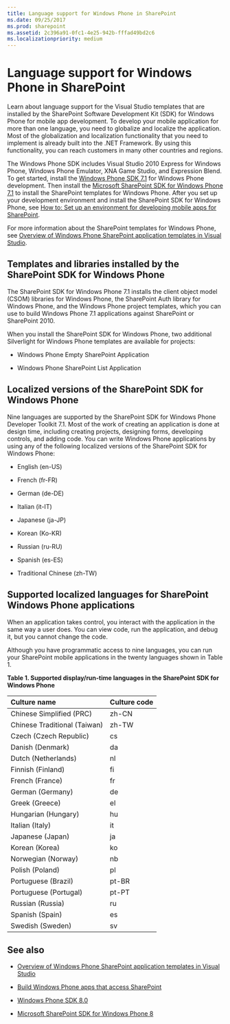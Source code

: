 ```yaml
---
title: Language support for Windows Phone in SharePoint
ms.date: 09/25/2017
ms.prod: sharepoint
ms.assetid: 2c396a91-0fc1-4e25-942b-fffad49bd2c6
ms.localizationpriority: medium
---
```



# Language support for Windows Phone in SharePoint
Learn about language support for the Visual Studio templates that are installed by the SharePoint Software Development Kit (SDK) for Windows Phone for mobile app development.
To develop your mobile application for more than one language, you need to globalize and localize the application. Most of the globalization and localization functionality that you need to implement is already built into the .NET Framework. By using this functionality, you can reach customers in many other countries and regions.
  
    
    

The Windows Phone SDK includes Visual Studio 2010 Express for Windows Phone, Windows Phone Emulator, XNA Game Studio, and Expression Blend. To get started, install the  [Windows Phone SDK 7.1](https://www.microsoft.com/download/details.aspx?id=27570) for Windows Phone development. Then install the [Microsoft SharePoint SDK for Windows Phone 7.1](https://www.microsoft.com/download/details.aspx?id=30476) to install the SharePoint templates for Windows Phone.
After you set up your development environment and install the SharePoint SDK for Windows Phone, see  [How to: Set up an environment for developing mobile apps for SharePoint](how-to-set-up-an-environment-for-developing-mobile-apps-for-sharepoint.md).
  
    
    

For more information about the SharePoint templates for Windows Phone, see  [Overview of Windows Phone SharePoint application templates in Visual Studio](overview-of-windows-phone-sharepoint-application-templates-in-visual-studio.md).
## Templates and libraries installed by the SharePoint SDK for Windows Phone
<a name="LanguageSupportForWindowsPhoneForSharePoint2013_TemplatesInstalledBySharePointSDKForWindowsPhone"> </a>

The SharePoint SDK for Windows Phone 7.1 installs the client object model (CSOM) libraries for Windows Phone, the SharePoint Auth library for Windows Phone, and the Windows Phone project templates, which you can use to build Windows Phone 7.1 applications against SharePoint or SharePoint 2010.
  
    
    
When you install the SharePoint SDK for Windows Phone, two additional Silverlight for Windows Phone templates are available for projects:
  
    
    

- Windows Phone Empty SharePoint Application
    
  
- Windows Phone SharePoint List Application
    
  

## Localized versions of the SharePoint SDK for Windows Phone
<a name="LanguageSupportForWindowsPhoneForSharePoint2013_LocalizedVersionsOfSharePointSDKForWindowsPhone"> </a>

Nine languages are supported by the SharePoint SDK for Windows Phone Developer Toolkit 7.1. Most of the work of creating an application is done at design time, including creating projects, designing forms, developing controls, and adding code. You can write Windows Phone applications by using any of the following localized versions of the SharePoint SDK for Windows Phone:
  
    
    

- English (en-US)
    
  
- French (fr-FR)
    
  
- German (de-DE)
    
  
- Italian (it-IT)
    
  
- Japanese (ja-JP)
    
  
- Korean (Ko-KR)
    
  
- Russian (ru-RU)
    
  
- Spanish (es-ES)
    
  
- Traditional Chinese (zh-TW)
    
  

## Supported localized languages for SharePoint Windows Phone applications
<a name="bk_supplocallangs"> </a>

When an application takes control, you interact with the application in the same way a user does. You can view code, run the application, and debug it, but you cannot change the code.
  
    
    
Although you have programmatic access to nine languages, you can run your SharePoint mobile applications in the twenty languages shown in Table 1.
  
    
    

**Table 1. Supported display/run-time languages in the SharePoint SDK for Windows Phone**


|**Culture name**|**Culture code**|
|:-----|:-----|
|Chinese Simplified (PRC)  <br/> |zh-CN  <br/> |
|Chinese Traditional (Taiwan)  <br/> |zh-TW  <br/> |
|Czech (Czech Republic)  <br/> |cs  <br/> |
|Danish (Denmark)  <br/> |da  <br/> |
|Dutch (Netherlands)  <br/> |nl  <br/> |
|Finnish (Finland)  <br/> |fi  <br/> |
|French (France)  <br/> |fr  <br/> |
|German (Germany)  <br/> |de  <br/> |
|Greek (Greece)  <br/> |el  <br/> |
|Hungarian (Hungary)  <br/> |hu  <br/> |
|Italian (Italy)  <br/> |it  <br/> |
|Japanese (Japan)  <br/> |ja  <br/> |
|Korean (Korea)  <br/> |ko  <br/> |
|Norwegian (Norway)  <br/> |nb  <br/> |
|Polish (Poland)  <br/> |pl  <br/> |
|Portuguese (Brazil)  <br/> |pt-BR  <br/> |
|Portuguese (Portugal)  <br/> |pt-PT  <br/> |
|Russian (Russia)  <br/> |ru  <br/> |
|Spanish (Spain)  <br/> |es  <br/> |
|Swedish (Sweden)  <br/> |sv  <br/> |
   

## See also
<a name="bk_addresources"> </a>


-  [Overview of Windows Phone SharePoint application templates in Visual Studio](overview-of-windows-phone-sharepoint-application-templates-in-visual-studio.md)
    
  
-  [Build Windows Phone apps that access SharePoint](build-windows-phone-apps-that-access-sharepoint.md)
    
  
-  [Windows Phone SDK 8.0](https://www.microsoft.com/download/details.aspx?id=35471)
    
  
-  [Microsoft SharePoint SDK for Windows Phone 8](https://www.microsoft.com/download/details.aspx?id=36818)
    
  

  
    
    

